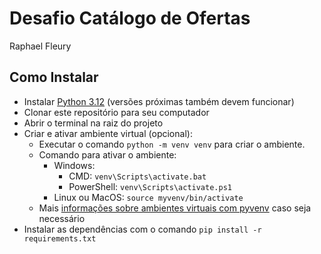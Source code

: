 # Desafio Catálogo de Ofertas
Raphael Fleury 
## Como Instalar
- Instalar [Python 3.12](https://www.python.org/downloads/release/python-3128/) (versões próximas também devem funcionar)
- Clonar este repositório para seu computador
- Abrir o terminal na raiz do projeto
- Criar e ativar ambiente virtual (opcional):
    - Executar o comando ```python -m venv venv``` para criar o ambiente.
    - Comando para ativar o ambiente:
        - Windows:
            - CMD: ```venv\Scripts\activate.bat```
            - PowerShell: ```venv\Scripts\activate.ps1```
        - Linux ou MacOS: ```source myvenv/bin/activate```
    - Mais [informações sobre ambientes virtuais com pyvenv](https://python-land.translate.goog/virtual-environments/virtualenv?_x_tr_sl=en&_x_tr_tl=pt&_x_tr_hl=pt&_x_tr_pto=tc) caso seja necessário
- Instalar as dependências com o comando ```pip install -r requirements.txt```